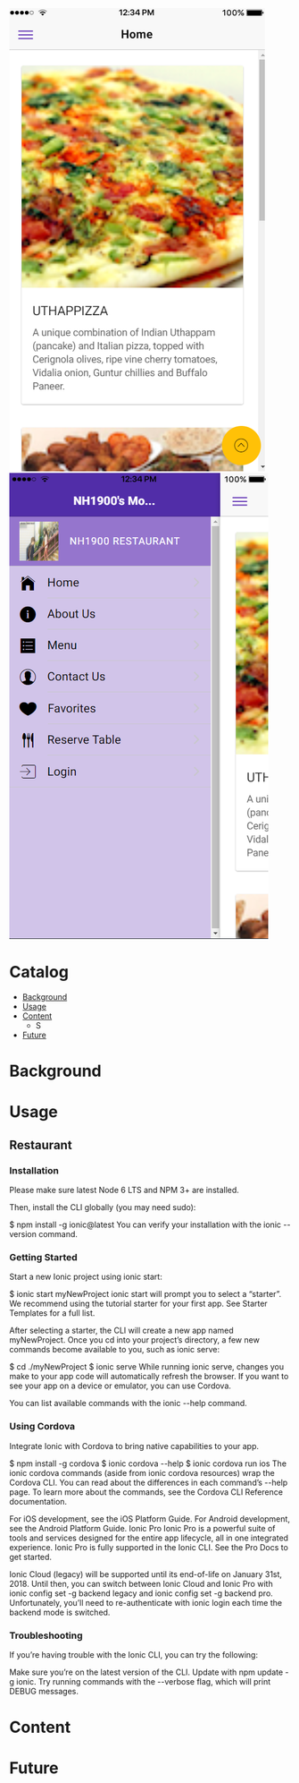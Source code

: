 [![template1](Media/template.png)](https://github.com/NH1900) 
[![template2](Media/template2.png)](https://github.com/NH1900)

# Catalog
* [Background](#background)
* [Usage](#usage)
* [Content](#content)
    * S
* [Future](#future)

# Background

# Usage
## Restaurant

### Installation
Please make sure latest Node 6 LTS and NPM 3+ are installed.

Then, install the CLI globally (you may need sudo):

$ npm install -g ionic@latest
You can verify your installation with the ionic --version command.

### Getting Started
Start a new Ionic project using ionic start:

$ ionic start myNewProject
ionic start will prompt you to select a “starter”. We recommend using the tutorial starter for your first app. See Starter Templates for a full list.

After selecting a starter, the CLI will create a new app named myNewProject. Once you cd into your project’s directory, a few new commands become available to you, such as ionic serve:

$ cd ./myNewProject
$ ionic serve
While running ionic serve, changes you make to your app code will automatically refresh the browser. If you want to see your app on a device or emulator, you can use Cordova.

You can list available commands with the ionic --help command.

### Using Cordova
Integrate Ionic with Cordova to bring native capabilities to your app.

$ npm install -g cordova
$ ionic cordova --help
$ ionic cordova run ios
The ionic cordova commands (aside from ionic cordova resources) wrap the Cordova CLI. You can read about the differences in each command’s --help page. To learn more about the commands, see the Cordova CLI Reference documentation.

For iOS development, see the iOS Platform Guide.
For Android development, see the Android Platform Guide.
Ionic Pro
Ionic Pro is a powerful suite of tools and services designed for the entire app lifecycle, all in one integrated experience. Ionic Pro is fully supported in the Ionic CLI. See the Pro Docs to get started.

Ionic Cloud (legacy) will be supported until its end-of-life on January 31st, 2018. Until then, you can switch between Ionic Cloud and Ionic Pro with ionic config set -g backend legacy and ionic config set -g backend pro. Unfortunately, you’ll need to re-authenticate with ionic login each time the backend mode is switched.

### Troubleshooting
If you’re having trouble with the Ionic CLI, you can try the following:

Make sure you’re on the latest version of the CLI. Update with npm update -g ionic.
Try running commands with the --verbose flag, which will print DEBUG messages.

# Content

# Future


